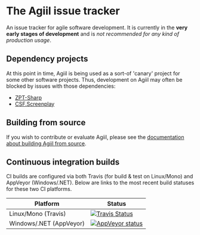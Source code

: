 # The Agiil issue tracker
An issue tracker for agile software development.  It is currently in the **very early stages of development** and is *not recommended for any kind of production usage*.

## Dependency projects
At this point in time, Agiil is being used as a sort-of 'canary' project for some other software projects.  Thus, development on Agiil may often be blocked by issues with those dependencies:

* [ZPT-Sharp](https://github.com/csf-dev/ZPT-Sharp)
* [CSF.Screenplay](https://github.com/csf-dev/CSF.Screenplay)

## Building from source
If you wish to contribute or evaluate Agiil, please see the [documentation about building Agiil from source](BUILDING.md).

## Continuous integration builds
CI builds are configured via both Travis (for build & test on Linux/Mono) and AppVeyor (Windows/.NET).
Below are links to the most recent build statuses for these two CI platforms.

Platform | Status
-------- | ------
Linux/Mono (Travis) | [![Travis Status](https://travis-ci.org/csf-dev/agiil.svg?branch=master)](https://travis-ci.org/csf-dev/agiil)
Windows/.NET (AppVeyor) | [![AppVeyor status](https://ci.appveyor.com/api/projects/status/rg6mnp8sephi5equ?svg=true)](https://ci.appveyor.com/project/craigfowler/agiil)
